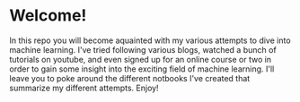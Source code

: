 # Welcome!

In this repo you will become aquainted with my various attempts to dive into machine learning. I've tried following various blogs, watched a bunch of tutorials on youtube, and even signed up for an online course or two in order to gain some insight into the exciting field of machine learning. I'll leave you to poke around the different notbooks I've created that summarize my different attempts. Enjoy!
